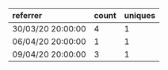 | referrer          | count | uniques |
| :---------------- | :---- | :------ |
| 30/03/20 20:00:00 | 4     | 1       |
| 06/04/20 20:00:00 | 1     | 1       |
| 09/04/20 20:00:00 | 3     | 1       |